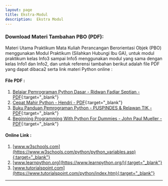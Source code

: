 ```yaml
---
layout: page
title: Ekstra-Modul
description:  Ekstra Modul
---
```

### Download Materi Tambahan PBO (PDF):

Materi Utama Praktikum Mata Kuliah Perancangan Berorientasi Objek (PBO) menggunakan Modul Praktikum (Silahkan Hubungi Ibu GA), untuk modul praktikum kelas Info3 sampai Info5 menggunakan modul yang sama dengan kelas Info1 dan Info2, dan untuk referensi tambahan berikut adalah file PDF yang dapat dibaca2 serta link materi Python online : 


#### File PDF : 
1. [Belajar Pemrograman Python Dasar - Ridwan Fadjar Septian - PDF](assets/reff/python-dasar-poss-upi.pdf){:target="_blank"}
2. [Cepat Mahir Python - Hendri - PDF](assets/reff/cepat-mahir-python-kuliahkomputer.pdf){:target="_blank"}
3. [Buku Panduan Pemrograman Python - PUSPINDES & Relawan TIK - PDF](assets/reff/Buku_Pengenalan_Python.pdf){:target="_blank"}
4. [Beginning Programming With Python For Dummies - John Paul Mueller - PDF](assets/reff/Beginning_Programming_with_Python_for_Dummies.pdf){:target="_blank"}


#### Online Link : 
1. [www.w3schools.com](https://www.w3schools.com/python/python_variables.asp){:target="_blank"}
2. [www.learnpython.org](https://www.learnpython.org/){:target="_blank"}
3. [www.tutorialspoint.com](https://www.tutorialspoint.com/python/index.htm){:target="_blank"}

***

